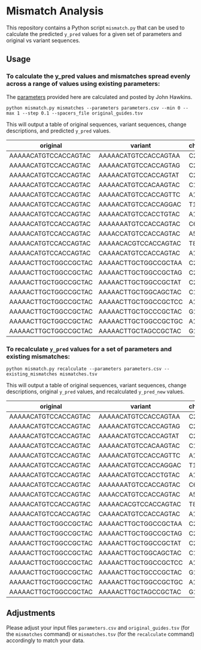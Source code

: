 # Mismatch Analysis

This repository contains a Python script `mismatch.py` that can be used to calculate the predicted `y_pred` values for a given set of parameters and original vs variant sequences.

## Usage

### To calculate the y_pred values and mismatches spread evenly across a range of values using existing parameters:

The [parameters](https://github.com/traeki/sgRNAs-for-mismatch-CRISPRi/blob/8b76b67f5dd9c69bf9f40917d8cc826890dbf15a/model_param.csv) provided here are calculated and posted by John Hawkins.

```
python mismatch.py mismatches --parameters parameters.csv --min 0 --max 1 --step 0.1 --spacers_file original_guides.tsv
```

This will output a table of original sequences, variant sequences, change descriptions, and predicted `y_pred` values.

| original             | variant              | change_description | y_pred |
|----------------------|----------------------|--------------------|--------|
| AAAAACATGTCCACCAGTAC | AAAAACATGTCCACCAGTAA | C20A               | 0.0636 |
| AAAAACATGTCCACCAGTAC | AAAAACATGTCCACCAGTAG | C20G               | 0.2308 |
| AAAAACATGTCCACCAGTAC | AAAAACATGTCCACCAGTAT | C20T               | 0.2541 |
| AAAAACATGTCCACCAGTAC | AAAAACATGTCCACAAGTAC | C15A               | 0.3170 |
| AAAAACATGTCCACCAGTAC | AAAAACATGTCCACCAGTTC | A19T               | 0.3914 |
| AAAAACATGTCCACCAGTAC | AAAAACATGTCCACCAGGAC | T18G               | 0.5042 |
| AAAAACATGTCCACCAGTAC | AAAAACATGTCCACCTGTAC | A16T               | 0.6004 |
| AAAAACATGTCCACCAGTAC | AAAAAAATGTCCACCAGTAC | C6A                | 0.6957 |
| AAAAACATGTCCACCAGTAC | AAAACCATGTCCACCAGTAC | A5C                | 0.7896 |
| AAAAACATGTCCACCAGTAC | AAAAACACGTCCACCAGTAC | T8C                | 0.8879 |
| AAAAACATGTCCACCAGTAC | CAAAACATGTCCACCAGTAC | A1C                | 0.9918 |
| AAAAACTTGCTGGCCGCTAC | AAAAACTTGCTGGCCGCTAA | C20A               | 0.1365 |
| AAAAACTTGCTGGCCGCTAC | AAAAACTTGCTGGCCGCTAG | C20G               | 0.3037 |
| AAAAACTTGCTGGCCGCTAC | AAAAACTTGCTGGCCGCTAT | C20T               | 0.3270 |
| AAAAACTTGCTGGCCGCTAC | AAAAACTTGCTGGCAGCTAC | C15A               | 0.3900 |
| AAAAACTTGCTGGCCGCTAC | AAAAACTTGCTGGCCGCTCC | A19C               | 0.4097 |
| AAAAACTTGCTGGCCGCTAC | AAAAACTTGCTGCCCGCTAC | G13C               | 0.5129 |
| AAAAACTTGCTGGCCGCTAC | AAAAACTTGCTGGCCGCTGC | A19G               | 0.5994 |
| AAAAACTTGCTGGCCGCTAC | AAAAACTTGCTAGCCGCTAC | G12A               | 0.6951 |


### To recalculate `y_pred` values for a set of parameters and existing mismatches:

```
python mismatch.py recalculate --parameters parameters.csv --existing_mismatches mismatches.tsv
```

This will output a table of original sequences, variant sequences, change descriptions, original `y_pred` values, and recalculated `y_pred_new` values.

| original             | variant              | change_description | y_pred | y_pred_new |
|----------------------|----------------------|--------------------|--------|------------|
| AAAAACATGTCCACCAGTAC | AAAAACATGTCCACCAGTAA | C20A               | 0.0636 | 0.0636     |
| AAAAACATGTCCACCAGTAC | AAAAACATGTCCACCAGTAG | C20G               | 0.2308 | 0.2308     |
| AAAAACATGTCCACCAGTAC | AAAAACATGTCCACCAGTAT | C20T               | 0.2541 | 0.2541     |
| AAAAACATGTCCACCAGTAC | AAAAACATGTCCACAAGTAC | C15A               | 0.317  | 0.317      |
| AAAAACATGTCCACCAGTAC | AAAAACATGTCCACCAGTTC | A19T               | 0.3914 | 0.3914     |
| AAAAACATGTCCACCAGTAC | AAAAACATGTCCACCAGGAC | T18G               | 0.5042 | 0.5042     |
| AAAAACATGTCCACCAGTAC | AAAAACATGTCCACCTGTAC | A16T               | 0.6004 | 0.6004     |
| AAAAACATGTCCACCAGTAC | AAAAAAATGTCCACCAGTAC | C6A                | 0.6957 | 0.6957     |
| AAAAACATGTCCACCAGTAC | AAAACCATGTCCACCAGTAC | A5C                | 0.7896 | 0.7896     |
| AAAAACATGTCCACCAGTAC | AAAAACACGTCCACCAGTAC | T8C                | 0.8879 | 0.8879     |
| AAAAACATGTCCACCAGTAC | CAAAACATGTCCACCAGTAC | A1C                | 0.9918 | 0.9918     |
| AAAAACTTGCTGGCCGCTAC | AAAAACTTGCTGGCCGCTAA | C20A               | 0.1365 | 0.1365     |
| AAAAACTTGCTGGCCGCTAC | AAAAACTTGCTGGCCGCTAG | C20G               | 0.3037 | 0.3037     |
| AAAAACTTGCTGGCCGCTAC | AAAAACTTGCTGGCCGCTAT | C20T               | 0.327  | 0.327      |
| AAAAACTTGCTGGCCGCTAC | AAAAACTTGCTGGCAGCTAC | C15A               | 0.39   | 0.39       |
| AAAAACTTGCTGGCCGCTAC | AAAAACTTGCTGGCCGCTCC | A19C               | 0.4097 | 0.4097     |
| AAAAACTTGCTGGCCGCTAC | AAAAACTTGCTGCCCGCTAC | G13C               | 0.5129 | 0.5129     |
| AAAAACTTGCTGGCCGCTAC | AAAAACTTGCTGGCCGCTGC | A19G               | 0.5994 | 0.5994     |
| AAAAACTTGCTGGCCGCTAC | AAAAACTTGCTAGCCGCTAC | G12A               | 0.6951 | 0.6951     |



## Adjustments

Please adjust your input files `parameters.csv` and `original_guides.tsv` (for the `mismatches` command) or `mismatches.tsv` (for the `recalculate` command) accordingly to match your data.

